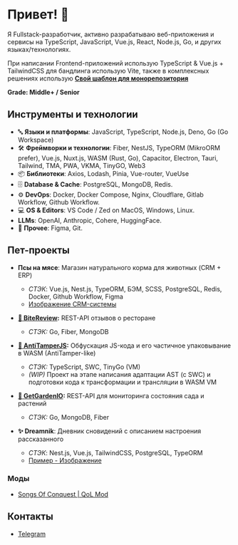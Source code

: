 # Привет! 👋

Я Fullstack-разработчик, активно разрабатываю веб-приложения и сервисы на TypeScript, JavaScript, Vue.js, React, Node.js, Go, и других языках/технологиях.

При написании Frontend-приложений использую TypeScript & Vue.js + TailwindCSS для бандлинга использую Vite, также в комплексных решениях использую **[Свой шаблон для монорепозитория](https://github.com/sh1kxrv/vue-monorepo-template)**

**Grade: Middle+ / Senior**

## Инструменты и технологии
- 🔤 **Языки и платформы**: JavaScript, TypeScript, Node.js, Deno, Go (Go Workspace)
- 🛠️ **Фреймворки и технологии**: Fiber, NestJS, TypeORM (MikroORM prefer), Vue.js, Nuxt.js, WASM (Rust, Go), Capacitor, Electron, Tauri, Tailwind, TMA, PWA, VKMA, TinyGO, Web3
- 📦 **Библиотеки**: Axios, Lodash, Pinia, Vue-router, VueUse
- 🗄️ **Database & Cache**: PostgreSQL, MongoDB, Redis.
- ⚙️ **DevOps**: Docker, Docker Compose, Nginx, Cloudflare, Gitlab Workflow, Github Workflow.
- 💻 **OS & Editors**: VS Code / Zed on MacOS, Windows, Linux.
- **LLMs**: OpenAI, Anthropic, Cohere, HuggingFace.
- 📱 **Прочее**: Figma, Git.

## Пет-проекты
- **Псы на мясе**: Магазин натурального корма для животных (CRM + ERP)
  - *СТЭК*: Vue.js, Nest.js, TypeORM, БЭМ, SCSS, PostgreSQL, Redis, Docker, Github Workflow, Figma
  - [Изображение CRM-системы](./assets/dogs/crm-1.png)
- **[🍴 BiteReview](https://github.com/sh1kxrv/bite-review-backend):** REST-API отзывов о ресторане
  - *СТЭК:* Go, Fiber, MongoDB  

- **[🍂 AntiTamperJS](https://github.com/ExcerfiaLab/antitamperjs):** Обфускация JS-кода и его частичное упаковывание в WASM (AntiTamper-like)
  - *СТЭК:* TypeScript, SWC, TinyGo (VM)  
  - *(WIP)* Проект на этапе написания адаптации AST (c SWC) и подготовки кода к трансформации и трансляции в WASM VM

- **[🌱 GetGardenIO](https://github.com/ExcerfiaLab/get-garden-io-backend):** REST-API для мониторинга состояния сада и растений
  - *СТЭК:* Go, MongoDB, Fiber

- **✨ Dreamnik**: Дневник сновидений с описанием настроения рассказанного
  - *СТЭК*: Nest.js, Vue.js, TailwindCSS, PostgreSQL, TypeORM
  - [Пример - Изображение](./assets/dreamnik/desc.png)

### Моды
- [Songs Of Conquest | QoL Mod](https://github.com/sh1kxrv/Shikaru.SOCQoL)


## Контакты
- [Telegram](https://t.me/skvrxv)
